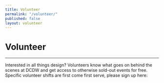```yaml
---
title: Volunteer
permalink: "/volunteer/"
published: false
layout: volunteer
---
```


# Volunteer

---

Interested in all things design? Volunteers know what goes on behind the scenes at DCDW and get access to otherwise sold-out events for free. Specific volunteer shifts are first come first serve, please sign up here:
